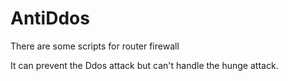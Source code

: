 # AntiDdos
There are some scripts for router firewall

It can prevent the Ddos attack but can't handle the hunge attack.
